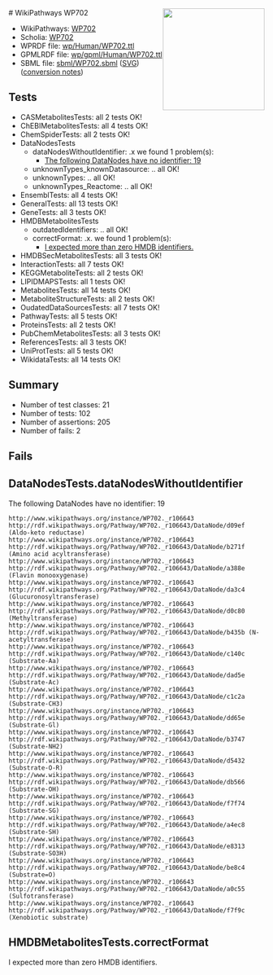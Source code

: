 <img style="float: right; width: 200px" src="../logo.png" />
# WikiPathways WP702

* WikiPathways: [WP702](https://identifiers.org/wikipathways:WP702)
* Scholia: [WP702](https://scholia.toolforge.org/wikipathways/WP702)
* WPRDF file: [wp/Human/WP702.ttl](../wp/Human/WP702.ttl)
* GPMLRDF file: [wp/gpml/Human/WP702.ttl](../wp/gpml/Human/WP702.ttl)
* SBML file: [sbml/WP702.sbml](../sbml/WP702.sbml) ([SVG](../sbml/WP702.svg)) ([conversion notes](../sbml/WP702.txt))

## Tests
* CASMetabolitesTests: all 2 tests OK!
* ChEBIMetabolitesTests: all 4 tests OK!
* ChemSpiderTests: all 2 tests OK!
* DataNodesTests
    * dataNodesWithoutIdentifier: .x we found 1 problem(s):
        * [The following DataNodes have no identifier: 19](#8792c499)
    * unknownTypes_knownDatasource: .. all OK!
    * unknownTypes: .. all OK!
    * unknownTypes_Reactome: .. all OK!
* EnsemblTests: all 4 tests OK!
* GeneralTests: all 13 tests OK!
* GeneTests: all 3 tests OK!
* HMDBMetabolitesTests
    * outdatedIdentifiers: .. all OK!
    * correctFormat: .x. we found 1 problem(s):
        * [I expected more than zero HMDB identifiers.](#ad154c1e)
* HMDBSecMetabolitesTests: all 3 tests OK!
* InteractionTests: all 7 tests OK!
* KEGGMetaboliteTests: all 2 tests OK!
* LIPIDMAPSTests: all 1 tests OK!
* MetabolitesTests: all 14 tests OK!
* MetaboliteStructureTests: all 2 tests OK!
* OudatedDataSourcesTests: all 7 tests OK!
* PathwayTests: all 5 tests OK!
* ProteinsTests: all 2 tests OK!
* PubChemMetabolitesTests: all 3 tests OK!
* ReferencesTests: all 3 tests OK!
* UniProtTests: all 5 tests OK!
* WikidataTests: all 14 tests OK!


## Summary

* Number of test classes: 21
* Number of tests: 102
* Number of assertions: 205
* Number of fails: 2

## Fails

<a name="8792c499" />

## DataNodesTests.dataNodesWithoutIdentifier

The following DataNodes have no identifier: 19
```
http://www.wikipathways.org/instance/WP702._r106643 http://rdf.wikipathways.org/Pathway/WP702._r106643/DataNode/d09ef (Aldo-keto reductase)
http://www.wikipathways.org/instance/WP702._r106643 http://rdf.wikipathways.org/Pathway/WP702._r106643/DataNode/b271f (Amino acid acyltransferase)
http://www.wikipathways.org/instance/WP702._r106643 http://rdf.wikipathways.org/Pathway/WP702._r106643/DataNode/a388e (Flavin monooxygenase)
http://www.wikipathways.org/instance/WP702._r106643 http://rdf.wikipathways.org/Pathway/WP702._r106643/DataNode/da3c4 (Glucuronosyltransferase)
http://www.wikipathways.org/instance/WP702._r106643 http://rdf.wikipathways.org/Pathway/WP702._r106643/DataNode/d0c80 (Methyltransferase)
http://www.wikipathways.org/instance/WP702._r106643 http://rdf.wikipathways.org/Pathway/WP702._r106643/DataNode/b435b (N-acetyltransferase)
http://www.wikipathways.org/instance/WP702._r106643 http://rdf.wikipathways.org/Pathway/WP702._r106643/DataNode/c140c (Substrate-Aa)
http://www.wikipathways.org/instance/WP702._r106643 http://rdf.wikipathways.org/Pathway/WP702._r106643/DataNode/dad5e (Substrate-Ac)
http://www.wikipathways.org/instance/WP702._r106643 http://rdf.wikipathways.org/Pathway/WP702._r106643/DataNode/c1c2a (Substrate-CH3)
http://www.wikipathways.org/instance/WP702._r106643 http://rdf.wikipathways.org/Pathway/WP702._r106643/DataNode/dd65e (Substrate-Gl)
http://www.wikipathways.org/instance/WP702._r106643 http://rdf.wikipathways.org/Pathway/WP702._r106643/DataNode/b3747 (Substrate-NH2)
http://www.wikipathways.org/instance/WP702._r106643 http://rdf.wikipathways.org/Pathway/WP702._r106643/DataNode/d5432 (Substrate-O-R)
http://www.wikipathways.org/instance/WP702._r106643 http://rdf.wikipathways.org/Pathway/WP702._r106643/DataNode/db566 (Substrate-OH)
http://www.wikipathways.org/instance/WP702._r106643 http://rdf.wikipathways.org/Pathway/WP702._r106643/DataNode/f7f74 (Substrate-SG)
http://www.wikipathways.org/instance/WP702._r106643 http://rdf.wikipathways.org/Pathway/WP702._r106643/DataNode/a4ec8 (Substrate-SH)
http://www.wikipathways.org/instance/WP702._r106643 http://rdf.wikipathways.org/Pathway/WP702._r106643/DataNode/e8313 (Substrate-SO3H)
http://www.wikipathways.org/instance/WP702._r106643 http://rdf.wikipathways.org/Pathway/WP702._r106643/DataNode/be8c4 (Substrate=O)
http://www.wikipathways.org/instance/WP702._r106643 http://rdf.wikipathways.org/Pathway/WP702._r106643/DataNode/a0c55 (Sulfotransferase)
http://www.wikipathways.org/instance/WP702._r106643 http://rdf.wikipathways.org/Pathway/WP702._r106643/DataNode/f7f9c (Xenobiotic substrate)
```

<a name="ad154c1e" />

## HMDBMetabolitesTests.correctFormat

I expected more than zero HMDB identifiers.
